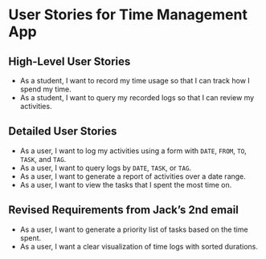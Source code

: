 # User Stories for Time Management App

## High-Level User Stories
- As a student, I want to record my time usage so that I can track how I spend my time.
- As a student, I want to query my recorded logs so that I can review my activities.

## Detailed User Stories
- As a user, I want to log my activities using a form with `DATE`, `FROM`, `TO`, `TASK`, and `TAG`.
- As a user, I want to query logs by `DATE`, `TASK`, or `TAG`.
- As a user, I want to generate a report of activities over a date range.
- As a user, I want to view the tasks that I spent the most time on.

## Revised Requirements from Jack’s 2nd email
- As a user, I want to generate a priority list of tasks based on the time spent.
- As a user, I want a clear visualization of time logs with sorted durations.